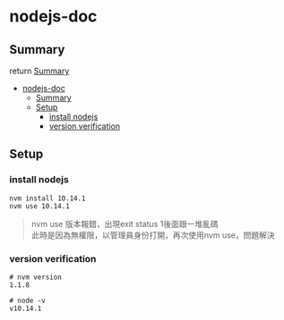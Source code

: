 # nodejs-doc


## Summary
return [Summary](#summary)

<!-- TOC -->

- [nodejs-doc](#nodejs-doc)
  - [Summary](#summary)
  - [Setup](#setup)
    - [install nodejs](#install-nodejs)
    - [version verification](#version-verification)

<!-- /TOC -->



## Setup

### install nodejs

```shell
nvm install 10.14.1
nvm use 10.14.1
```

> nvm use 版本報錯，出現exit status 1後面跟一堆亂碼<br>
> 此時是因為無權限，以管理員身份打開，再次使用nvm use，問題解決



### version verification

```shell
# nvm version
1.1.8

# node -v
v10.14.1


```







